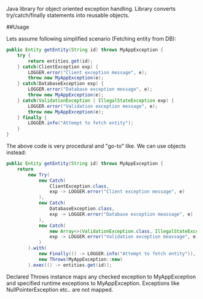 Java library for object oriented exception handling.
Library converts try/catch/finally statements into reusable objects.

##Usage

Lets assume following simplified scenario (Fetching entity from DB):
```java
public Entity getEntity(String id) throws MyAppException {
    try {
        return entities.get(id);
    } catch(ClientException exp) {
        LOGGER.error("Client exception message", e);
        throw new MyAppException(e);
    } catch(DatabaseException exp) {
        LOGGER.error("Database exception message", e);
        throw new MyAppException(e);
    } catch(ValidationException | IllegalStateException exp) {
        LOGGER.error("Validation exception message", e);
        throw new MyAppException(e);
    } finally {
        LOGGER.info("Attempt to fetch entity");
    }
}
```
The above code is very procedural and "go-to" like.
We can use objects instead:
```java
public Entity getEntity(String id) throws MyAppException {
    return
        new Try(
            new Catch(
                ClientException.class,
                exp -> LOGGER.error("Client exception message", e)
            ),
            new Catch(
                DatabaseException.class,
                exp -> LOGGER.error("Database exception meassage", e)
            ),
            new Catch(
                new Array<>(ValidationException.class, IllegalStateException.class),
                exp -> LOGGER.error("Validation exception meassage", e)
            )
        ).with(
            new Finally(() -> LOGGER.info("Attempt to fetch entity")),
            new Throws(MyAppException::new)
        ).exec(() -> entities.get(id));
```
Declared Throws instance maps any checked exception to MyAppException and specified
runtime exceptions to MyAppException. Exceptions like NullPointerException etc.. are not mapped.

